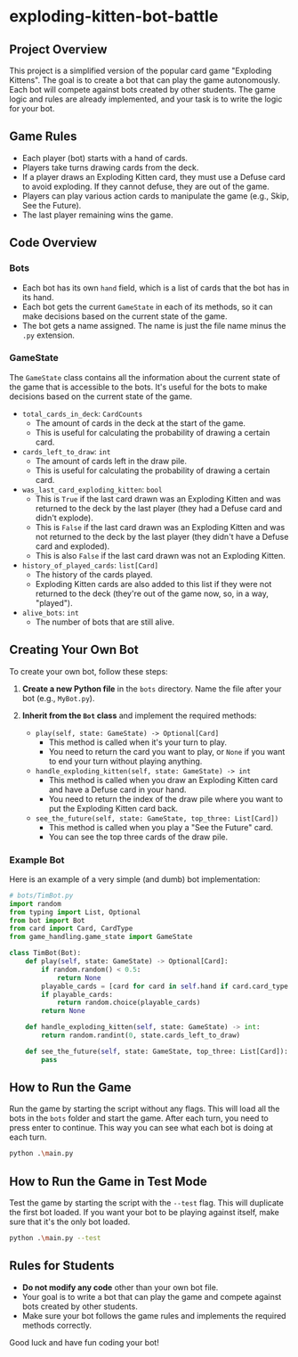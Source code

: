 # exploding-kitten-bot-battle

## Project Overview

This project is a simplified version of the popular card game "Exploding Kittens". The goal is to create a bot that can play the game autonomously. Each bot will compete against bots created by other students. The game logic and rules are already implemented, and your task is to write the logic for your bot.

## Game Rules

- Each player (bot) starts with a hand of cards.
- Players take turns drawing cards from the deck.
- If a player draws an Exploding Kitten card, they must use a Defuse card to avoid exploding. If they cannot defuse, they are out of the game.
- Players can play various action cards to manipulate the game (e.g., Skip, See the Future).
- The last player remaining wins the game.

## Code Overview

### Bots

- Each bot has its own `hand` field, which is a list of cards that the bot has in its hand.
- Each bot gets the current `GameState` in each of its methods, so it can make decisions based on the current state of the game.
- The bot gets a name assigned. The name is just the file name minus the `.py` extension.

### GameState

The `GameState` class contains all the information about the current state of the game that is accessible to the bots. It's useful for the bots to make decisions based on the current state of the game.

- `total_cards_in_deck`: `CardCounts`
  - The amount of cards in the deck at the start of the game.
  - This is useful for calculating the probability of drawing a certain card.
- `cards_left_to_draw`: `int`
  - The amount of cards left in the draw pile.
  - This is useful for calculating the probability of drawing a certain card.
- `was_last_card_exploding_kitten`: `bool`
  - This is `True` if the last card drawn was an Exploding Kitten and was returned to the deck by the last player (they had a Defuse card and didn't explode).
  - This is `False` if the last card drawn was an Exploding Kitten and was not returned to the deck by the last player (they didn't have a Defuse card and exploded).
  - This is also `False` if the last card drawn was not an Exploding Kitten.
- `history_of_played_cards`: `list[Card]`
  - The history of the cards played.
  - Exploding Kitten cards are also added to this list if they were not returned to the deck (they're out of the game now, so, in a way, "played").
- `alive_bots`: `int`
  - The number of bots that are still alive.

## Creating Your Own Bot

To create your own bot, follow these steps:

1. **Create a new Python file** in the `bots` directory. Name the file after your bot (e.g., `MyBot.py`).

2. **Inherit from the `Bot` class** and implement the required methods:
   - `play(self, state: GameState) -> Optional[Card]`
     - This method is called when it's your turn to play.
     - You need to return the card you want to play, or `None` if you want to end your turn without playing anything.
   - `handle_exploding_kitten(self, state: GameState) -> int`
     - This method is called when you draw an Exploding Kitten card and have a Defuse card in your hand.
     - You need to return the index of the draw pile where you want to put the Exploding Kitten card back.
   - `see_the_future(self, state: GameState, top_three: List[Card])`
     - This method is called when you play a "See the Future" card.
     - You can see the top three cards of the draw pile.

### Example Bot

Here is an example of a very simple (and dumb) bot implementation:

```python
# bots/TimBot.py
import random
from typing import List, Optional
from bot import Bot
from card import Card, CardType
from game_handling.game_state import GameState

class TimBot(Bot):
    def play(self, state: GameState) -> Optional[Card]:
        if random.random() < 0.5:
            return None
        playable_cards = [card for card in self.hand if card.card_type != CardType.DEFUSE]
        if playable_cards:
            return random.choice(playable_cards)
        return None

    def handle_exploding_kitten(self, state: GameState) -> int:
        return random.randint(0, state.cards_left_to_draw)

    def see_the_future(self, state: GameState, top_three: List[Card]):
        pass
```

## How to Run the Game

Run the game by starting the script without any flags. This will load all the bots in the `bots` folder and start the game. After each turn, you need to press enter to continue. This way you can see what each bot is doing at each turn.

```sh
python .\main.py
```

## How to Run the Game in Test Mode

Test the game by starting the script with the `--test` flag. This will duplicate the first bot loaded. If you want your bot to be playing against itself, make sure that it's the only bot loaded.

```sh
python .\main.py --test
```

## Rules for Students

- **Do not modify any code** other than your own bot file.
- Your goal is to write a bot that can play the game and compete against bots created by other students.
- Make sure your bot follows the game rules and implements the required methods correctly.

Good luck and have fun coding your bot!